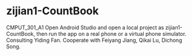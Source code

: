 # zijian1-CountBook
CMPUT_301_A1
Open Android Studio and open a local project as zijian1-CountBook, then run the app on a real phone or a virtual phone simulator.
Consulting Yiding Fan.
Cooperate with Feiyang Jiang, Qikai Lu, Dichong Song.
